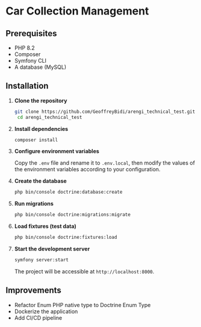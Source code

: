 # Car Collection Management

## Prerequisites

- PHP 8.2
- Composer
- Symfony CLI
- A database (MySQL)

## Installation

1. **Clone the repository**
    
   ```bash
   git clone https://github.com/GeoffreyBidi/arengi_technical_test.git
    cd arengi_technical_test
    ```

2. **Install dependencies**
    
   ```bash
   composer install
   ```

3. **Configure environment variables**

   Copy the `.env` file and rename it to `.env.local`, then modify the values of the environment variables according to your configuration.

4. **Create the database**
    
   ```bash
   php bin/console doctrine:database:create
   ```

5. **Run migrations**

    ```bash
    php bin/console doctrine:migrations:migrate
    ```

6. **Load fixtures (test data)**

    ```bash
    php bin/console doctrine:fixtures:load
    ```

7. **Start the development server**

    ```bash
    symfony server:start
    ```
   The project will be accessible at `http://localhost:8000`.

## Improvements

- Refactor Enum PHP native type to Doctrine Enum Type
- Dockerize the application
- Add CI/CD pipeline
